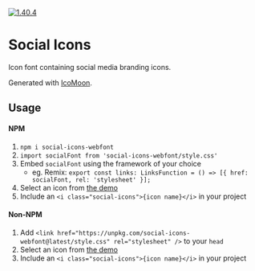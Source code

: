 [![1.40.4](https://badgen.net/badge/npm/1.40.4/blue)](https://www.npmjs.com/package/social-icons-webfont)

# Social Icons
Icon font containing social media branding icons.

Generated with [IcoMoon](https://icomoon.io/).

## Usage

#### NPM

1. `npm i social-icons-webfont`
2. `import socialFont from 'social-icons-webfont/style.css'`
3. Embed `socialFont` using the framework of your choice
    - eg. Remix: `export const links: LinksFunction = () => [{ href: socialFont, rel: 'stylesheet' }];`
4. Select an icon from [the demo](https://boylett.github.io/Social-Icons/demo.html)
5. Include an `<i class="social-icons">{icon name}</i>` in your project

#### Non-NPM

1. Add `<link href="https://unpkg.com/social-icons-webfont@latest/style.css" rel="stylesheet" />` to your `head`
3. Select an icon from [the demo](https://boylett.github.io/Social-Icons/demo.html)
4. Include an `<i class="social-icons">{icon name}</i>` in your project
